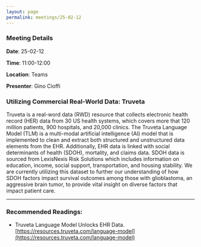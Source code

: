 ```yaml
---
layout: page
permalink: meetings/25-02-12
---
```


### Meeting Details

**Date**: 25-02-12

**Time**: 11:00-12:00 

**Location**: Teams 

**Presenter**: Gino Cioffi

###  Utilizing Commercial Real-World Data: Truveta

Truveta is a real-word data (RWD) resource that collects electronic health record (HER) data from 30 US health systems, which covers more that 120 million patients, 900 hospitals, and 20,000 clinics. The Truveta Language Model (TLM) is a multi-modal artificial intelligence (AI) model that is implemented to clean and extract both structured and unstructured data elements from the EHR. Additionally, EHR data is linked with social determinants of health (SDOH), mortality, and claims data. SDOH data is sourced from LexisNexis Risk Solutions which includes information on education, income, social support, transportation, and housing stability. We are currently utilizing this dataset to further our understanding of how SDOH factors impact survival outcomes among those with glioblastoma, an aggressive brain tumor, to provide vital insight on diverse factors that impact patient care.

---

### Recommended Readings:

- Truveta Language Model Unlocks EHR Data.  [https://resources.truveta.com/language-model](https://resources.truveta.com/language-model)


<br><br>

